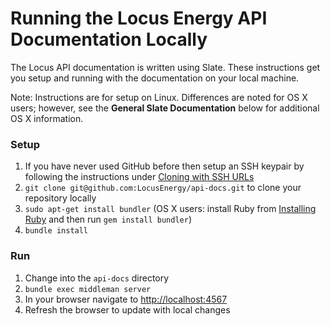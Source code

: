 Running the Locus Energy API Documentation Locally
==================================================

The Locus API documentation is written using Slate.  These instructions get you setup and running with the documentation on your local machine.

Note: Instructions are for setup on Linux.  Differences are noted for OS X users; however, see the **General Slate Documentation** below for additional OS X information.

### Setup
1. If you have never used GitHub before then setup an SSH keypair by following the instructions under [Cloning with SSH URLs](https://help.github.com/articles/which-remote-url-should-i-use/#cloning-with-ssh-urls)
2. `git clone git@github.com:LocusEnergy/api-docs.git` to clone your repository locally
3. `sudo apt-get install bundler` (OS X users: install Ruby from [Installing Ruby](https://www.ruby-lang.org/en/documentation/installation) and then run `gem install bundler`)
4. `bundle install`

### Run
1. Change into the `api-docs` directory
2. `bundle exec middleman server`
3. In your browser navigate to [http://localhost:4567](http://localhost:4567)
4. Refresh the browser to update with local changes
